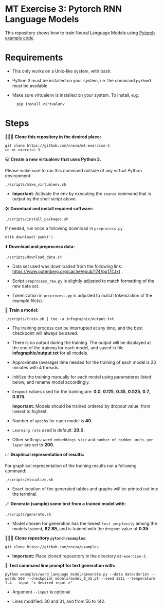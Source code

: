 # MT Exercise 3: Pytorch RNN Language Models

This repository shows how to train Neural Language Models using [Pytorch example code](https://github.com/pytorch/examples/tree/master/word_language_model).

# Requirements

- This only works on a Unix-like system, with bash.
- Python 3 must be installed on your system, i.e. the command `python3` must be available
- Make sure virtualenv is installed on your system. To install, e.g.

        pip install virtualenv


# Steps

🧑‍🤝‍🧑 **Clone this repository in the desired place:**

    git clone https://github.com/nneva/mt-exercise-3
    cd mt-exercise-3

💻 **Create a new virtualenv that uses Python 3.** 

Please make sure to run this command outside of any virtual Python environment:

    ./scripts/make_virtualenv.sh

- **Important**: Activate the env by executing the `source` command that is output by the shell script above.

🛠️ **Download and install required software:**

    ./scripts/install_packages.sh

If needed, run once a following download in `preprocess.py`

    nltk.download('punkt')

⬇️ **Download and preprocess data:**

    ./scripts/download_data.sh

- Data set used was downloaded from the following link: https://www.gutenberg.org/cache/epub/174/pg174.txt .

- Script `preprocess_raw.py` is slightly adjusted to match formatting of the new data set.

- Tokenization in `preprocess.py` is adjusted to match tokenization of the example file(s).


🤸 **Train a model:**

    ./scripts/train.sh | tee -a infographic/output.txt

 - The training process can be interrupted at any time, and the best checkpoint will always be saved.

- There is no output during the training. The output will be displayed at the end of the training for each model, and saved in file **infographic/output.txt** for all models.

- Approximate (average) time needed for the training of each model is 20 minutes with 4 threads.

- Initilize the training manually for each model using paramateres listed below, and rename model accordingly.

- `Dropout` values used for the training are: **0.0**, **0.175**, **0.35**, **0.525**, **0.7**, **0.875**. 

    **Important:** Models should be trained ordered by dropout value, from lowest to highest.

- Number of `epochs` for each model is **40**. 

- `Learning rate` used is default: **20.0**.

- Other settings: `word embeddings size` and `number of hidden units per layer` are set to **200**.

📈 **Graphical representation of results:**

For graphical representation of the training results run a following command:

    ./scripts/visualize.sh

- Exact location of the generated tables and graphs will be printed out into the terminal.

🪄 **Generate (sample) some text from a trained model with:**

    ./scripts/generate.sh

- Model chosen for generation has the lowest `test perplexity` among the models trained, **62.89**, and is trained with the `dropout` value of **0.35**.

🧑‍🤝‍🧑 **Clone repository `pytorch/examples`:**

    git clone https://github.com/nneva/examples

- **Important:** Place cloned reposotory in the directory `mt-exercise-3`.

📝 **Test command line prompt for text generation with:**

    python examples/word_language_model/generate.py --data data/dorian --words 500 --checkpoint models/model_0_35.pt --seed 1211 --temperature 1.4 --input "< desired input >"

- Argument `--input` is optional.

- Lines modified: 30 and 31, and from 56 to 142.


              




